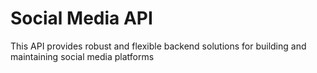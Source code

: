 # Social Media API

This API provides robust and flexible backend solutions for building and maintaining social media platforms
